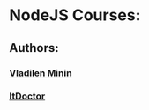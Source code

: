 # NodeJS Courses:

## Authors:

### [Vladilen Minin](https://github.com/AndriiKot/NodeJS__Courses__/tree/main/VladilenMinin)

### [ItDoctor](https://github.com/AndriiKot/NodeJS__Courses__/tree/main/itDoctor)

